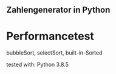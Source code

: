 ## Zahlengenerator in Python

# Performancetest
bubbleSort, selectSort, built-in-Sorted 

tested with:
Python 3.8.5
